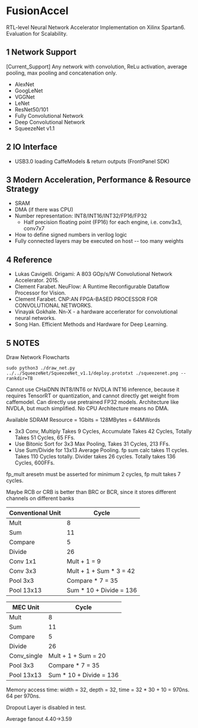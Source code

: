 # FusionAccel
RTL-level Neural Network Accelerator Implementation on Xilinx Spartan6. Evaluation for Scalability.

## 1 Network Support
[Current_Support] Any network with convolution, ReLu activation, average pooling, max pooling and concatenation only.

- AlexNet
- GoogLeNet
- VGGNet
- LeNet
- ResNet50/101
- Fully Convolutional Network
- Deep Convolutional Network
- SqueezeNet v1.1

## 2 IO Interface
- USB3.0 loading CaffeModels & return outputs (FrontPanel SDK)

## 3 Modern Acceleration, Performance & Resource Strategy
- SRAM
- DMA (if there was CPU)
- Number representation: INT8/INT16/INT32/FP16/FP32
    - Half precision floating point (FP16) for each engine, i.e. conv3x3, conv7x7
- How to define signed numbers in verilog logic
- Fully connected layers may be executed on host -- too many weights

## 4 Reference
- Lukas Cavigelli. Origami: A 803 GOp/s/W Convolutional Network Accelerator. 2015.
- Clement Farabet. NeuFlow: A Runtime Reconfigurable Dataflow Processor for Vision.
- Clement Farabet. CNP:AN FPGA-BASED PROCESSOR FOR CONVOLUTIONAL NETWORKS.
- Vinayak Gokhale. Nn-X - a hardware accerlerator for convolutional neural networks.
- Song Han. Efficient Methods and Hardware for Deep Learning.

## 5 NOTES
Draw Network Flowcharts

`sudo python3 ./draw_net.py ../../SqueezeNet/SqueezeNet_v1.1/deploy.prototxt ./squeezenet.png --rankdir=TB`

Cannot use CHaiDNN INT8/INT6 or NVDLA INT16 inference, because it requires TensorRT or quantization, and cannot directly get weight from caffemodel.
Can directly use pretrained FP32 models.
Architecture like NVDLA, but much simplified.
No CPU Architecture means no DMA.

Available SDRAM Resource = 1Gbits = 128MBytes = 64MWords

- 3x3 Conv, Multiply Takes 9 Cycles, Accumulate Takes 42 Cycles, Totally Takes 51 Cycles, 65 FFs.
- Use Bitonic Sort for 3x3 Max Pooling, Takes 31 Cycles, 213 FFs.
- Use Sum/Divide for 13x13 Average Pooling. fp sum calc takes 11 cycles. Takes 110 Cycles totally. Divider takes 26 cycles. Totally takes 136 Cycles, 600FFs.

fp_mult aresetn must be asserted for minimum 2 cycles, fp mult takes 7 cycles.

Maybe RCB or CRB is better than BRC or BCR, since it stores different channels on different banks

| Conventional Unit | Cycle | 
| ---- | ----- |
| Mult |   8   |
| Sum  |   11   |
| Compare |   5   |
| Divide |  26  |
| Conv 1x1 | Mult + 1 = 9 |
| Conv 3x3 | Mult + 1 + Sum * 3 = 42 |
| Pool 3x3 | Compare * 7 = 35 |
| Pool 13x13 | Sum * 10 + Divide = 136 |

| MEC Unit | Cycle | 
| ---- | ----- |
| Mult |   8   |
| Sum  |   11   |
| Compare |   5   |
| Divide |  26  |
| Conv_single | Mult + 1 + Sum = 20 |
| Pool 3x3 | Compare * 7 = 35 |
| Pool 13x13 | Sum * 10 + Divide = 136 |

Memory access time: width = 32, depth = 32, time = 32 * 30 + 10 = 970ns.
64 per 970ns.

Dropout Layer is disabled in test.

Average fanout 4.40->3.59
